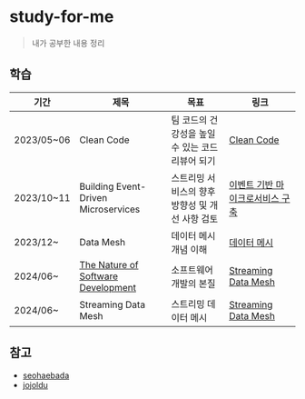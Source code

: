 # study-for-me
> 내가 공부한 내용 정리

## 학습

| 기간         | 제목                                                       | 목표                           | 링크                                                                                                                |
|------------|----------------------------------------------------------|------------------------------|-------------------------------------------------------------------------------------------------------------------|
| 2023/05~06 | Clean Code                                               | 팀 코드의 건강성을 높일 수 있는 코드 리뷰어 되기 | [Clean Code](https://www.yes24.com/Product/Goods/59626179)                                                        |
| 2023/10~11 | Building Event-Driven Microservices                      | 스트리밍 서비스의 향후 방향성 및 개선 사항 검토  | [이벤트 기반 마이크로서비스 구축](https://www.yes24.com/Product/Goods/99423020)                                                 |
| 2023/12~   | Data Mesh                                                | 데이터 메시 개념 이해                 | [데이터 메시](https://www.yes24.com/Product/Goods/123875598)                                                           |
| 2024/06~   | [The Nature of Software Development](nature-of-software) | 소프트웨어 개발의 본질                 | [Streaming Data Mesh](https://www.yes24.com/Product/Goods/34902704) |
| 2024/06~   | Streaming Data Mesh                                      | 스트리밍 데이터 메시                  | [Streaming Data Mesh](https://www.yes24.com/Product/Goods/115873033)                                              |


## 참고
* [seohaebada](https://github.com/seohaebada/2023)
* [jojoldu](https://github.com/jojoldu/blog-code)

